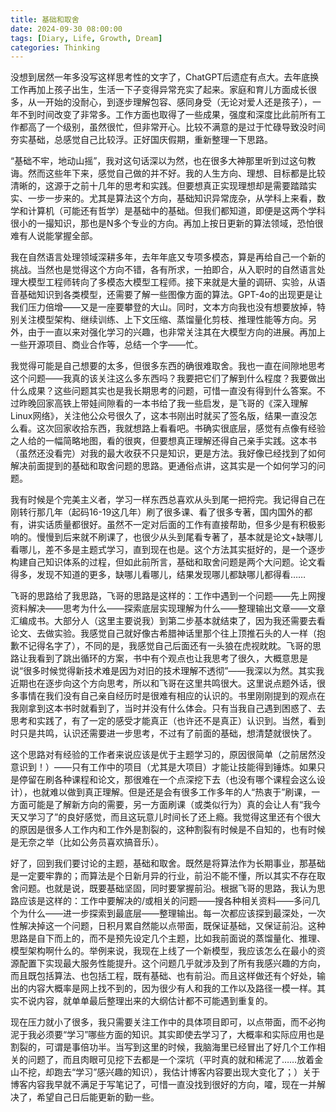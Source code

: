 ```yaml
---
title: 基础和取舍
date: 2024-09-30 08:00:00
tags: [Diary, Life, Growth, Dream]
categories: Thinking
---
```


没想到居然一年多没写这样思考性的文字了，ChatGPT后遗症有点大。去年底换工作再加上孩子出生，生活一下子变得异常充实了起来。家庭和育儿方面成长很多，从一开始的没耐心，到逐步理解包容、感同身受（无论对爱人还是孩子），一年不到时间改变了非常多。工作方面也取得了一些成果，强度和深度比此前所有工作都高了一个级别，虽然很忙，但非常开心。比较不满意的是过于忙碌导致没时间夯实基础，总感觉自己比较浮。正好国庆假期，重新整理一下思路。

<!--more-->

“基础不牢，地动山摇”，我对这句话深以为然，也在很多大神那里听到过这句教诲。然而这些年下来，感觉自己做的并不好。我的人生方向、理想、目标都是比较清晰的，这源于之前十几年的思考和实践。但要想真正实现理想却是需要踏踏实实、一步一步来的。尤其是算法这个方向，基础知识异常庞杂，从学科上来看，数学和计算机（可能还有哲学）是基础中的基础。但我们都知道，即便是这两个学科很小的一撮知识，那也是N多个专业的方向。再加上按日更新的算法领域，恐怕很难有人说能掌握全部。

我在自然语言处理领域深耕多年，去年年底又专项多模态，算是再给自己一个新的挑战。当然也是觉得这个方向不错，各有所求，一拍即合，从入职时的自然语言处理大模型工程师转向了多模态大模型工程师。接下来就是大量的调研、实验，从语音基础知识到各类模型，还需要了解一些图像方面的算法。GPT-4o的出现更是让我们压力倍增——又是一座要攀登的大山。同时，文本方向我也没有想要放掉，特别关注模型架构、继续训练、上下文压缩、蒸馏量化剪枝、推理性能等方向。另外，由于一直以来对强化学习的兴趣，也非常关注其在大模型方向的进展。再加上一些开源项目、商业合作等，总结一个字——忙。

我觉得可能是自己想要的太多，但很多东西的确很难取舍。我也一直在间隙地思考这个问题——我真的该关注这么多东西吗？我要把它们了解到什么程度？我要做出什么成果？这些问题其实也是我长期思考的问题，可惜一直没有得到什么答案。不过昨晚回家高铁上带娃间隙看的一本书给了我一些启发，是飞哥的《深入理解Linux网络》，关注他公众号很久了，这本书刚出时就买了签名版，结果一直没怎么看。这次回家收拾东西，我就想路上看看吧。书确实很底层，感觉有点像有经验之人给的一幅简略地图，看的很爽，但要想真正理解还得自己亲手实践。这本书（虽然还没看完）对我的最大收获不只是知识，更是方法。我好像已经找到了如何解决前面提到的基础和取舍问题的思路。更通俗点讲，这其实是一个如何学习的问题。

我有时候是个完美主义者，学习一样东西总喜欢从头到尾一把捋完。我记得自己在刚转行那几年（起码16-19这几年）刷了很多课、看了很多专著，国内国外的都有，讲实话质量都很好。虽然不一定对后面的工作有直接帮助，但多少是有积极影响的。慢慢到后来就不刷课了，也很少从头到尾看专著了，基本就是论文+缺哪儿看哪儿，差不多是主题式学习，直到现在也是。这个方法其实挺好的，是一个逐步构建自己知识体系的过程，但如此前所言，基础和取舍问题是两个大问题。论文看得多，发现不知道的更多，缺哪儿看哪儿，结果发现哪儿都缺哪儿都得看……

飞哥的思路给了我思路，飞哥的思路是这样的：工作中遇到一个问题——先上网搜资料解决——思考为什么——探索底层实现理解为什么——整理输出文章——文章汇编成书。大部分人（这里主要说我）到第二步基本就结束了，因为我还需要去看论文、去做实验。我感觉自己就好像古希腊神话里那个往上顶推石头的人一样（抱歉不记得名字了），不同的是，我感觉自己后面还有一头狼在虎视眈眈。飞哥的思路让我看到了跳出循环的方案，书中有个观点也让我思考了很久，大概意思是说“很多时候觉得新技术难是因为对旧的技术理解不透彻”——我深以为然。其实我近期也在逐步向这个方向思考，所以和飞哥在这里共鸣很大。这里说点题外话，很多事情在我们没有自己亲自经历时是很难有相应的认识的。书里刚刚提到的观点在我刚拿到这本书时就看到了，当时并没有什么体会。只有当我自己遇到困惑了、去思考和实践了，有了一定的感受才能真正（也许还不是真正）认识到。当然，看到时只是共鸣，认识还需要进一步思考，不过有了前面的基础，想清楚就很快了。

这个思路对有经验的工作者来说应该是优于主题学习的，原因很简单（之前居然没意识到！）——只有工作中的项目（尤其是大项目）才能让技能得到锤炼。如果只是停留在刷各种课程和论文，那很难在一个点深挖下去（也没有哪个课程会这么设计），也就难以做到真正理解。但是还是会有很多工作多年的人“热衷于”刷课，一方面可能是了解新方向的需要，另一方面刷课（或类似行为）真的会让人有“我今天又学习了”的良好感觉，而且这玩意儿时间长了还上瘾。我觉得这里还有个很大的原因是很多人工作内和工作外是割裂的，这种割裂有时候是不自知的，也有时候是无奈之举（比如公务员喜欢搞音乐）。

好了，回到我们要讨论的主题，基础和取舍。既然是将算法作为长期事业，那基础是一定要牢靠的；而算法是个日新月异的行业，前沿不能不懂，所以其实不存在取舍问题。也就是说，既要基础坚固，同时要掌握前沿。根据飞哥的思路，我认为思路应该是这样的：工作中要解决的/或相关的问题——搜各种相关资料——多问几个为什么——进一步探索到最底层——整理输出。每一次都应该探到最深处，一次性解决掉这一个问题，日积月累自然能以点带面，既保证基础，又保证前沿。这种思路是自下而上的，而不是预先设定几个主题，比如我前面说的蒸馏量化、推理、模型架构啊什么的。举例来说，我现在上线了一个新模型，我应该怎么在最小的资源配置下实现最大服务性能提升。这个问题几乎就涉及到了所有我感兴趣的方向，而且既包括算法、也包括工程，既有基础、也有前沿。而且这样做还有个好处，输出的内容大概率是网上找不到的，因为很少有人和我的工作以及路径一模一样。其实不说内容，就单单最后整理出来的大纲估计都不可能遇到重复的。

现在压力就小了很多，我只需要关注工作中的具体项目即可，以点带面，而不必拘泥于我必须要“学习”哪些方面的知识。其实即使去学习了，大概率和实际应用也是割裂的，可谓是事倍功半。当写到这里的时候，我脑海里已经冒出了好几个工作相关的问题了，而且肉眼可见挖下去都是一个深坑（平时真的就和稀泥了……放着金山不挖，却跑去“学习”感兴趣的知识），我估计博客内容要出现大变化了；）关于博客内容我早就不满足于写笔记了，可惜一直没找到很好的方向，嚯，现在一并解决了，希望自己日后能更新的勤一些。

